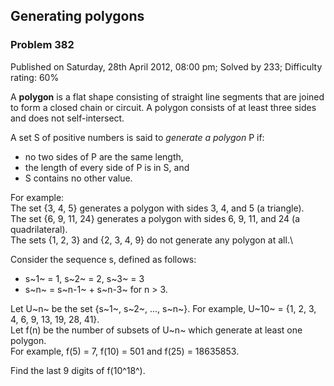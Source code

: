 Generating polygons
-------------------

### Problem 382

Published on Saturday, 28th April 2012, 08:00 pm; Solved by 233;
Difficulty rating: 60%

A **polygon** is a flat shape consisting of straight line segments that
are joined to form a closed chain or circuit. A polygon consists of at
least three sides and does not self-intersect.

A set S of positive numbers is said to *generate a polygon* P if:

-   no two sides of P are the same length,
-   the length of every side of P is in S, and
-   S contains no other value.

For example:\
 The set {3, 4, 5} generates a polygon with sides 3, 4, and 5 (a
triangle).\
 The set {6, 9, 11, 24} generates a polygon with sides 6, 9, 11, and 24
(a quadrilateral).\
 The sets {1, 2, 3} and {2, 3, 4, 9} do not generate any polygon at
all.\

Consider the sequence s, defined as follows:

-   s~1~ = 1, s~2~ = 2, s~3~ = 3
-   s~n~ = s~n-1~ + s~n-3~ for n \> 3.

Let U~n~ be the set {s~1~, s~2~, ..., s~n~}. For example, U~10~ = {1, 2,
3, 4, 6, 9, 13, 19, 28, 41}.\
 Let f(n) be the number of subsets of U~n~ which generate at least one
polygon.\
 For example, f(5) = 7, f(10) = 501 and f(25) = 18635853.

Find the last 9 digits of f(10^18^).
